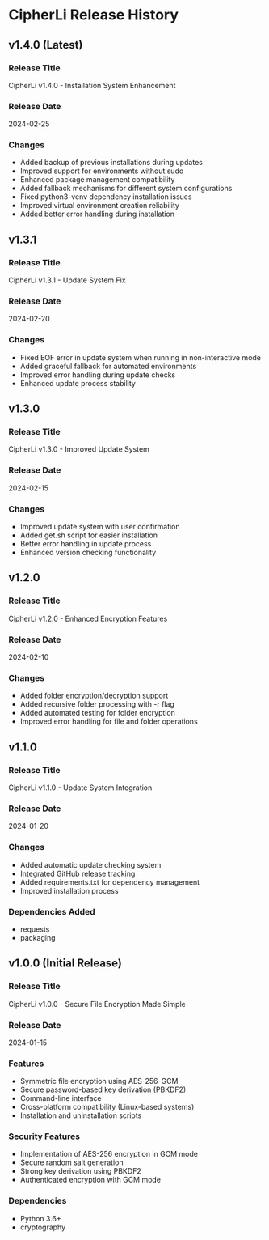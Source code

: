 # CipherLi Release History

## v1.4.0 (Latest)

### Release Title
CipherLi v1.4.0 - Installation System Enhancement

### Release Date
2024-02-25

### Changes
- Added backup of previous installations during updates
- Improved support for environments without sudo
- Enhanced package management compatibility
- Added fallback mechanisms for different system configurations
- Fixed python3-venv dependency installation issues
- Improved virtual environment creation reliability
- Added better error handling during installation

## v1.3.1

### Release Title
CipherLi v1.3.1 - Update System Fix

### Release Date
2024-02-20

### Changes
- Fixed EOF error in update system when running in non-interactive mode
- Added graceful fallback for automated environments
- Improved error handling during update checks
- Enhanced update process stability

## v1.3.0

### Release Title
CipherLi v1.3.0 - Improved Update System

### Release Date
2024-02-15

### Changes
- Improved update system with user confirmation
- Added get.sh script for easier installation
- Better error handling in update process
- Enhanced version checking functionality

## v1.2.0

### Release Title
CipherLi v1.2.0 - Enhanced Encryption Features

### Release Date
2024-02-10

### Changes
- Added folder encryption/decryption support
- Added recursive folder processing with -r flag
- Added automated testing for folder encryption
- Improved error handling for file and folder operations

## v1.1.0

### Release Title
CipherLi v1.1.0 - Update System Integration

### Release Date
2024-01-20

### Changes
- Added automatic update checking system
- Integrated GitHub release tracking
- Added requirements.txt for dependency management
- Improved installation process

### Dependencies Added
- requests
- packaging

## v1.0.0 (Initial Release)

### Release Title
CipherLi v1.0.0 - Secure File Encryption Made Simple

### Release Date
2024-01-15

### Features
- Symmetric file encryption using AES-256-GCM
- Secure password-based key derivation (PBKDF2)
- Command-line interface
- Cross-platform compatibility (Linux-based systems)
- Installation and uninstallation scripts

### Security Features
- Implementation of AES-256 encryption in GCM mode
- Secure random salt generation
- Strong key derivation using PBKDF2
- Authenticated encryption with GCM mode

### Dependencies
- Python 3.6+
- cryptography
